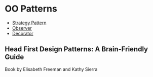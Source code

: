 # OO Patterns

   * [Strategy Pattern](https://github.com/Matteries/Practice-Code/tree/master/Design%20Patterns/Strategy%20Pattern)
   * [Observer](https://github.com/Matteries/Practice-Code/tree/master/Design%20Patterns/Observer%20Pattern)
   * [Decorator](https://github.com/Matteries/Practice-Code/tree/master/Design%20Patterns/Decorator%20Pattern)

## Head First Design Patterns: A Brain-Friendly Guide
Book by Elisabeth Freeman and Kathy Sierra
